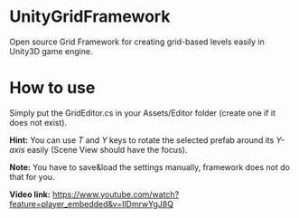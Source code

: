 # UnityGridFramework
Open source Grid Framework for creating grid-based levels easily in Unity3D game engine.

# How to use
Simply put the GridEditor.cs in your Assets/Editor folder (create one if it does not exist).

**Hint:** You can use *T* and *Y* keys to rotate the selected prefab around its *Y-axis* easily (Scene View should have the focus).

**Note:** You have to save&load the settings manually, framework does not do that for you.

**Video link:** https://www.youtube.com/watch?feature=player_embedded&v=IlDmrwYgJ8Q
